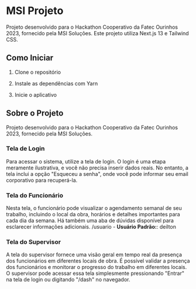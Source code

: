 # MSI Projeto

Projeto desenvolvido para o Hackathon Cooperativo da Fatec Ourinhos 2023, fornecido pela MSI Soluções. Este projeto utiliza Next.js 13 e Tailwind CSS.

## Como Iniciar

1. Clone o repositório

2. Instale as dependências com Yarn

3. Inicie o aplicativo

## Sobre o Projeto

Projeto desenvolvido para o Hackathon Cooperativo da Fatec Ourinhos 2023, fornecido pela MSI Soluções.

### Tela de Login

Para acessar o sistema, utilize a tela de login. O login é uma etapa meramente ilustrativa, e você não precisa inserir dados reais. No entanto, a tela inclui a opção "Esqueceu a senha", onde você pode informar seu email corporativo para recuperá-la.

### Tela do Funcionário

Nesta tela, o funcionário pode visualizar o agendamento semanal de seu trabalho, incluindo o local da obra, horários e detalhes importantes para cada dia da semana. Há também uma aba de dúvidas disponível para esclarecer informações adicionais. /usuario - **Usuário Padrão:**: deilton

### Tela do Supervisor

A tela do supervisor fornece uma visão geral em tempo real da presença dos funcionários em diferentes locais de obra. É possível validar a presença dos funcionários e monitorar o progresso do trabalho em diferentes locais. O supervisor pode acessar essa tela simplesmente pressionando "Entrar" na tela de login ou digitando "/dash" no navegador.
